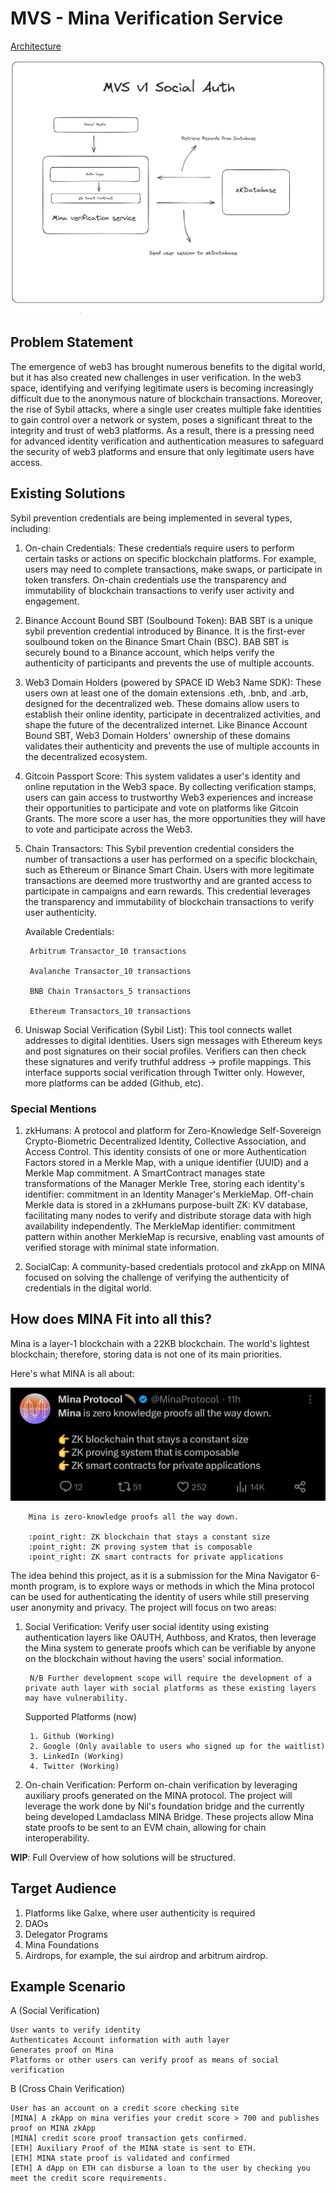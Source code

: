 # MVS - Mina Verification Service

[Architecture](https://drive.google.com/file/d/1IgLllNTEV-UxBAejl7jXQQbpsn2S2fcM/view?usp=drivesdk)

![Arc](./assets/images/Mina%20Navigator.png)

## Problem Statement

The emergence of web3 has brought numerous benefits to the digital world, but it has also created new challenges in user verification. In the web3 space, identifying and verifying legitimate users is becoming increasingly difficult due to the anonymous nature of blockchain transactions. Moreover, the rise of Sybil attacks, where a single user creates multiple fake identities to gain control over a network or system, poses a significant threat to the integrity and trust of web3 platforms. As a result, there is a pressing need for advanced identity verification and authentication measures to safeguard the security of web3 platforms and ensure that only legitimate users have access.

## Existing Solutions

Sybil prevention credentials are being implemented in several types, including:

1. On-chain Credentials: These credentials require users to perform certain tasks or actions on specific blockchain platforms. For example, users may need to complete transactions, make swaps, or participate in token transfers. On-chain credentials use the transparency and immutability of blockchain transactions to verify user activity and engagement.

2. Binance Account Bound SBT (Soulbound Token): BAB SBT is a unique sybil prevention credential introduced by Binance. It is the first-ever soulbound token on the Binance Smart Chain (BSC). BAB SBT is securely bound to a Binance account, which helps verify the authenticity of participants and prevents the use of multiple accounts.

3. Web3 Domain Holders (powered by SPACE ID Web3 Name SDK): These users own at least one of the domain extensions .eth, .bnb, and .arb, designed for the decentralized web. These domains allow users to establish their online identity, participate in decentralized activities, and shape the future of the decentralized internet. Like Binance Account Bound SBT, Web3 Domain Holders' ownership of these domains validates their authenticity and prevents the use of multiple accounts in the decentralized ecosystem.

4. Gitcoin Passport Score: This system validates a user's identity and online reputation in the Web3 space. By collecting verification stamps, users can gain access to trustworthy Web3 experiences and increase their opportunities to participate and vote on platforms like Gitcoin Grants. The more score a user has, the more opportunities they will have to vote and participate across the Web3.

5. Chain Transactors: This Sybil prevention credential considers the number of transactions a user has performed on a specific blockchain, such as Ethereum or Binance Smart Chain. Users with more legitimate transactions are deemed more trustworthy and are granted access to participate in campaigns and earn rewards. This credential leverages the transparency and immutability of blockchain transactions to verify user authenticity.

    Available Credentials:

        Arbitrum Transactor_10 transactions

        Avalanche Transactor_10 transactions

        BNB Chain Transactors_5 transactions

        Ethereum Transactors_10 transactions

6. Uniswap Social Verification (Sybil List): This tool connects wallet addresses to digital identities. Users sign messages with Ethereum keys and post signatures on their social profiles. Verifiers can then check these signatures and verify truthful address -> profile mappings. This interface supports social verification through Twitter only. However, more platforms can be added (Github, etc).

### Special Mentions

1. zkHumans: A protocol and platform for Zero-Knowledge Self-Sovereign Crypto-Biometric Decentralized Identity, Collective Association, and Access Control. This identity consists of one or more Authentication Factors stored in a Merkle Map, with a unique identifier (UUID) and a Merkle Map commitment. A SmartContract manages state transformations of the Manager Merkle Tree, storing each identity's identifier: commitment in an Identity Manager's MerkleMap. Off-chain Merkle data is stored in a zkHumans purpose-built ZK: KV database, facilitating many nodes to verify and distribute storage data with high availability independently. The MerkleMap identifier: commitment pattern within another MerkleMap is recursive, enabling vast amounts of verified storage with minimal state information.

2. SocialCap: A community-based credentials protocol and zkApp on MINA focused on solving the challenge of verifying the authenticity of credentials in the digital world.

## How does MINA Fit into all this?

Mina is a layer-1 blockchain with a 22KB blockchain. The world's lightest blockchain; therefore, storing data is not one of its main priorities.

Here's what MINA is all about:

![min](assets/images/mina.jpeg)

        Mina is zero-knowledge proofs all the way down.

        :point_right: ZK blockchain that stays a constant size
        :point_right: ZK proving system that is composable
        :point_right: ZK smart contracts for private applications

The idea behind this project, as it is a submission for the Mina Navigator 6-month program, is to explore ways or methods in which the Mina protocol can be used for authenticating the identity of users while still preserving user anonymity and privacy. The project will focus on two areas:

1. Social Verification: Verify user social identity using existing authentication layers like OAUTH, Authboss, and Kratos, then leverage the Mina system to generate proofs which can be verifiable by anyone on the blockchain without having the users' social information.

        N/B Further development scope will require the development of a private auth layer with social platforms as these existing layers may have vulnerability.

    Supported Platforms (now)

        1. Github (Working)
        2. Google (Only available to users who signed up for the waitlist)
        3. LinkedIn (Working)
        4. Twitter (Working)

2. On-chain Verification: Perform on-chain verification by leveraging auxiliary proofs generated on the MINA protocol. The project will leverage the work done by Nil's foundation bridge and the currently being developed Lamdaclass MINA Bridge. These projects allow Mina state proofs to be sent to an EVM chain, allowing for chain interoperability.

**WIP**: Full Overview of how solutions will be structured.

## Target Audience

1. Platforms like Galxe, where user authenticity is required
2. DAOs
3. Delegator Programs
4. Mina Foundations
5. Airdrops, for example, the sui airdrop and arbitrum airdrop.

## Example Scenario

A (Social Verification)

    User wants to verify identity
    Authenticates Account information with auth layer
    Generates proof on Mina
    Platforms or other users can verify proof as means of social verification

B (Cross Chain Verification)

    User has an account on a credit score checking site
    [MINA] A zkApp on mina verifies your credit score > 700 and publishes proof on MINA zkApp
    [MINA] credit score proof transaction gets confirmed.
    [ETH] Auxiliary Proof of the MINA state is sent to ETH.
    [ETH] MINA state proof is validated and confirmed
    [ETH] A dApp on ETH can disburse a loan to the user by checking you meet the credit score requirements.
